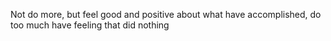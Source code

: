 Not do more, but feel good and positive about what have accomplished, do too much have feeling that did nothing


